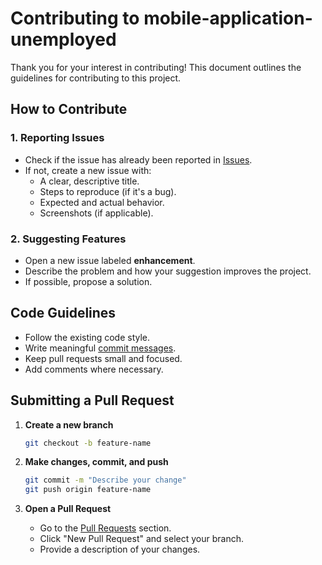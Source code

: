 # Contributing to mobile-application-unemployed

Thank you for your interest in contributing! This document outlines the guidelines for contributing to this project.

##  How to Contribute

### 1. Reporting Issues
- Check if the issue has already been reported in [Issues](https://github.com/TGM-HIT/syt5-gek1051-mobile-application-unemployed/issues).
- If not, create a new issue with:
  - A clear, descriptive title.
  - Steps to reproduce (if it's a bug).
  - Expected and actual behavior.
  - Screenshots (if applicable).

### 2. Suggesting Features
- Open a new issue labeled **enhancement**.
- Describe the problem and how your suggestion improves the project.
- If possible, propose a solution.

##  Code Guidelines

- Follow the existing code style.
- Write meaningful [commit messages](https://wiki.openstack.org/wiki/GitCommitMessages#Examples_of_good_practice).
- Keep pull requests small and focused.
- Add comments where necessary.

## Submitting a Pull Request

1. **Create a new branch**
   ```sh
   git checkout -b feature-name
   ```

2. **Make changes, commit, and push**
   ```sh
   git commit -m "Describe your change"
   git push origin feature-name
   ```

3. **Open a Pull Request**
   - Go to the [Pull Requests](https://github.com/TGM-HIT/syt5-gek1051-mobile-application-unemployed/pulls) section.
   - Click "New Pull Request" and select your branch.
   - Provide a description of your changes.

